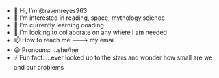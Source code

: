 - 👋 Hi, I’m @ravenreyes963
- 👀 I’m interested in reading, space, mythology,science
- 🌱 I’m currently learning coading
- 💞️ I’m looking to collaborate on any where i am needed
- 📫 How to reach me ---> my emai
- 😄 Pronouns: ...she/her
- ⚡ Fun fact: ...ever looked up to the stars and wonder how small are we and our problems

<!---
ravenreyes963/ravenreyes963 is a ✨ special ✨ repository because its `README.md` (this file) appears on your GitHub profile.
You can click the Preview link to take a look at your changes.
--->
